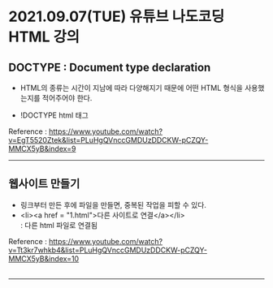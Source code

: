 # 2021.09.07(TUE) 유튜브 나도코딩 HTML 강의
## DOCTYPE : Document type declaration

- HTML의 종류는 시간이 지남에 따라 다양해지기 때문에 어떤 HTML 형식을 사용했는지를 적어주어야 한다.

- !DOCTYPE html 태그

Reference : https://www.youtube.com/watch?v=EgT5520Ztek&list=PLuHgQVnccGMDUzDDCKW-pCZQY-MMCX5yB&index=9
<br/>

---
## 웹사이트 만들기

- 링크부터 만든 후에 파일을 만들면, 중복된 작업을 피할 수 있다.
- \<li>\<a href = "1.html">다른 사이트로 연결\</a>\</li>  
: 다른 html 파일로 연결됨
 
Reference : https://www.youtube.com/watch?v=Tt3kr7whkb4&list=PLuHgQVnccGMDUzDDCKW-pCZQY-MMCX5yB&index=10
<br/><br/>

---
